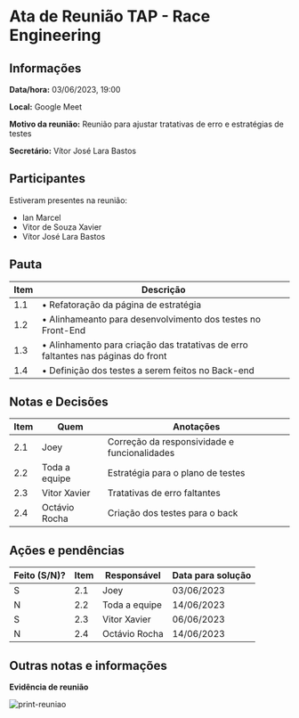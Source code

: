 # Ata de Reunião TAP - Race Engineering

## Informações
**Data/hora:** 03/06/2023, 19:00

**Local:** Google Meet

**Motivo da reunião:** Reunião para ajustar tratativas de erro e estratégias de testes

**Secretário:** Vítor José Lara Bastos

## Participantes
Estiveram presentes na reunião:
- Ian Marcel 
- Vitor de Souza Xavier
- Vítor José Lara Bastos 


## Pauta

Item | Descrição
---- | ----
1.1 | • Refatoração da página de estratégia
1.2 | • Alinhameanto para desenvolvimento dos testes no Front-End
1.3 | • Alinhamento para criação das tratativas de erro faltantes nas páginas do front
1.4 | • Definição dos testes a serem feitos no Back-end


## Notas e Decisões
Item | Quem | Anotações |
---- | ---- | ---- |
2.1 | Joey | Correção da responsividade e funcionalidades |
2.2 | Toda a equipe | Estratégia para o plano de testes |
2.3 | Vitor Xavier | Tratativas de erro faltantes |
2.4 | Octávio Rocha | Criação dos testes para o back |




## Ações e pendências
| Feito (S/N)? | Item | Responsável | Data para solução |
| ---- | ---- | ---- | ---- |
| S | 2.1 | Joey | 03/06/2023 |
| N | 2.2 | Toda a equipe | 14/06/2023 |
| S | 2.3 | Vitor Xavier | 06/06/2023 |
| N | 2.4 | Octávio Rocha | 14/06/2023 |


## Outras notas e informações

**Evidência de reunião**


![print-reuniao](/documentacao/imagens/2023-06-03-Evidencia-Reuniao.jpeg "03/06/2023")

